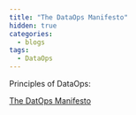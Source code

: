```yaml
---
title: "The DataOps Manifesto"
hidden: true
categories:
  - blogs
tags:
  - DataOps
---
```


Principles of DataOps:


[The DatOps Manifesto](https://dataopsmanifesto.org/en/)




